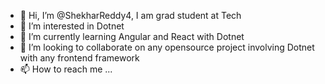 - 👋 Hi, I’m @ShekharReddy4, I am grad student at Tech
- 👀 I’m interested in Dotnet
- 🌱 I’m currently learning Angular and React with Dotnet
- 💞️ I’m looking to collaborate on any opensource project involving Dotnet with any frontend framework
- 📫 How to reach me ...

<!---
ShekharReddy4/ShekharReddy4 is a ✨ special ✨ repository because its `README.md` (this file) appears on your GitHub profile.
You can click the Preview link to take a look at your changes.
--->
